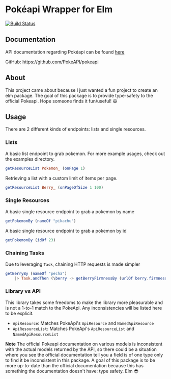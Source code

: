 # Pokéapi Wrapper for Elm

[![Build Status](https://travis-ci.org/tuxagon/elm-pokeapi.svg?branch=master)](https://travis-ci.org/tuxagon/elm-pokeapi)

## Documentation

API documentation regarding Pokéapi can be found
[here](https://pokeapi.co/docsv2/)

GitHub: https://github.com/PokeAPI/pokeapi 

## About

This project came about because I just wanted a fun project to create an elm
package. The goal of this package is to provide type-safety to the official 
Pokeapi. Hope someone finds it fun/useful! :smiley:

## Usage

There are 2 different kinds of endpoints: lists and single resources.

### Lists

A basic list endpoint to grab pokemon. For more example usages, check out the
examples directory.

```elm
getResourceList Pokemon_ (onPage 1)
```

Retrieving a list with a custom limit of items per page. 

```elm
getResourceList Berry_ (onPageOfSize 1 100)
```

### Single Resources

A basic single resource endpoint to grab a pokemon by name

```elm
getPokemonBy (nameOf "pikachu")
```

A basic single resource endpoint to grab a pokemon by id

```elm
getPokemonBy (idOf 23)
```

### Chaining Tasks

Due to leveraging `Task`, chaining HTTP requests is made simpler

```elm
getBerryBy (nameOf "pecha")
    |> Task.andThen (\berry -> getBerryFirmnessBy (urlOf berry.firmness.url))
```

### Library vs API

This library takes some freedoms to make the library more pleasurable and is not a 1-to-1 match to the PokeApi. Any
inconsistencies will be listed here to be explicit.

* `ApiResource`: Matches PokeApi's `ApiResource` and `NamedApiResource`
* `ApiResourceList`: Matches PokeApi's `ApiResourceList` and
  `NamedApiResourceList`

**Note** The official Pokeapi documentation on various models is inconsistent
with the actual models returned by the API, so there could be a situation 
where you see the official documentation tell you a field is of one type 
only to find it be inconsistent in this package. A goal of this package is to 
be more up-to-date than the official documentation because this has something
the documentation doesn't have: type safety. Elm :sunglasses:
